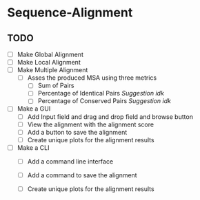 # Sequence-Alignment

## TODO
- [ ] Make Global Alignment
- [ ] Make Local Alignment
- [ ] Make Multiple Alignment
    - [ ] Asses the produced MSA using three metrics
        - [ ] Sum of Pairs
        - [ ] Percentage of Identical Pairs *Suggestion idk*
        - [ ] Percentage of Conserved Pairs *Suggestion idk*
- [ ] Make a GUI
    - [ ] Add Input field and drag and drop field and browse button
    - [ ] View the alignment with the alignment score
    - [ ] Add a button to save the alignment
    - [ ] Create unique plots for the alignment results
- [ ] Make a CLI
    - [ ] Add a command line interface
    - [ ] Add a command to save the alignment
    - [ ] Create unique plots for the alignment results

